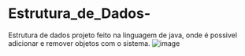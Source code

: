# Estrutura_de_Dados-
Estrutura de dados 
projeto feito na linguagem de java, onde é possivel adicionar e remover objetos com o sistema.
![image](https://user-images.githubusercontent.com/62069087/162870697-4fbc7b8a-8779-43d0-a16d-1b49088304bf.png)
